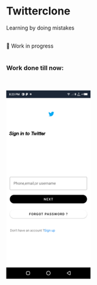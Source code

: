 # Twitterclone
Learning by doing mistakes</br></br>

:construction:  Work in progress </br></br>

<h3>Work done till now:</h3></br></br>

<img src ="screenshot.png" alt="Login" height="500"/>
